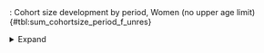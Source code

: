 <div class="tabledetails">

|     |
| --- |
: Cohort size development by period, Women (no upper age limit) {#tbl:sum_cohortsize_period_f_unres}

<details>
<summary>
Expand
</summary>
<div class="tabwrap">
<table class="scientific medleftstub">
<tr> <td style='text-align: left'></td><td colspan=7 style='text-align:center'><strong>Arrival cohort</strong></td></tr>
<tr> <td style='text-align: left'></td> <td style='text-align: right'><strong>German</strong></td> <td style='text-align: right'><strong>1964-73</strong></td> <td style='text-align: right'><strong>1974-83</strong></td> <td style='text-align: right'><strong>1984-93</strong></td> <td style='text-align: right'><strong>1994-03</strong></td> <td style='text-align: right'><strong>2004-10</strong></td> <td style='text-align: right'><strong>Total</strong></td></tr>
<tr> <td style='text-align: left'></td> <td style='text-align: right'>n</td> <td style='text-align: right'>n</td> <td style='text-align: right'>n</td> <td style='text-align: right'>n</td> <td style='text-align: right'>n</td> <td style='text-align: right'>n</td> <td style='text-align: right'>n</td></tr>
<tr> <td style='text-align: left'>1976 (n=137,540)</td> <td style='text-align: right'>19,048,486</td> <td style='text-align: right'>349,548</td> <td style='text-align: right'>44,567</td> <td style='text-align: right'>0</td> <td style='text-align: right'>0</td> <td style='text-align: right'>0</td> <td style='text-align: right'>19,442,600</td></tr>
<tr> <td style='text-align: left'>1978 (n=137,279)</td> <td style='text-align: right'>18,953,148</td> <td style='text-align: right'>369,209</td> <td style='text-align: right'>75,733</td> <td style='text-align: right'>0</td> <td style='text-align: right'>0</td> <td style='text-align: right'>0</td> <td style='text-align: right'>19,398,090</td></tr>
<tr> <td style='text-align: left'>1980 (n=146,049)</td> <td style='text-align: right'>20,196,900</td> <td style='text-align: right'>382,054</td> <td style='text-align: right'>171,329</td> <td style='text-align: right'>0</td> <td style='text-align: right'>0</td> <td style='text-align: right'>0</td> <td style='text-align: right'>20,750,283</td></tr>
<tr> <td style='text-align: left'>1982 (n=145,338)</td> <td style='text-align: right'>20,005,679</td> <td style='text-align: right'>347,714</td> <td style='text-align: right'>229,436</td> <td style='text-align: right'>0</td> <td style='text-align: right'>0</td> <td style='text-align: right'>0</td> <td style='text-align: right'>20,582,829</td></tr>
<tr> <td style='text-align: left'>1985 (n=146,159)</td> <td style='text-align: right'>19,964,972</td> <td style='text-align: right'>406,642</td> <td style='text-align: right'>304,317</td> <td style='text-align: right'>28,988</td> <td style='text-align: right'>0</td> <td style='text-align: right'>0</td> <td style='text-align: right'>20,704,918</td></tr>
<tr> <td style='text-align: left'>1987 (n=149,349)</td> <td style='text-align: right'>20,425,940</td> <td style='text-align: right'>374,404</td> <td style='text-align: right'>303,764</td> <td style='text-align: right'>87,383</td> <td style='text-align: right'>0</td> <td style='text-align: right'>0</td> <td style='text-align: right'>21,191,492</td></tr>
<tr> <td style='text-align: left'>1989 (n=135,216)</td> <td style='text-align: right'>21,212,346</td> <td style='text-align: right'>370,290</td> <td style='text-align: right'>277,420</td> <td style='text-align: right'>166,521</td> <td style='text-align: right'>0</td> <td style='text-align: right'>0</td> <td style='text-align: right'>22,026,578</td></tr>
<tr> <td style='text-align: left'>1991 (n=134,625)</td> <td style='text-align: right'>20,206,424</td> <td style='text-align: right'>327,608</td> <td style='text-align: right'>242,084</td> <td style='text-align: right'>241,693</td> <td style='text-align: right'>0</td> <td style='text-align: right'>0</td> <td style='text-align: right'>21,017,809</td></tr>
<tr> <td style='text-align: left'>1993 (n=137,766)</td> <td style='text-align: right'>20,939,779</td> <td style='text-align: right'>337,428</td> <td style='text-align: right'>254,842</td> <td style='text-align: right'>384,900</td> <td style='text-align: right'>0</td> <td style='text-align: right'>0</td> <td style='text-align: right'>21,916,948</td></tr>
<tr> <td style='text-align: left'>1995 (n=144,852)</td> <td style='text-align: right'>22,036,431</td> <td style='text-align: right'>345,507</td> <td style='text-align: right'>237,421</td> <td style='text-align: right'>479,334</td> <td style='text-align: right'>82,864</td> <td style='text-align: right'>0</td> <td style='text-align: right'>23,181,557</td></tr>
<tr> <td style='text-align: left'>1996 (n=143,250)</td> <td style='text-align: right'>21,870,243</td> <td style='text-align: right'>329,439</td> <td style='text-align: right'>226,357</td> <td style='text-align: right'>488,742</td> <td style='text-align: right'>127,403</td> <td style='text-align: right'>0</td> <td style='text-align: right'>23,042,185</td></tr>
<tr> <td style='text-align: left'>1997 (n=144,301)</td> <td style='text-align: right'>22,073,406</td> <td style='text-align: right'>283,986</td> <td style='text-align: right'>201,728</td> <td style='text-align: right'>483,315</td> <td style='text-align: right'>174,103</td> <td style='text-align: right'>0</td> <td style='text-align: right'>23,216,537</td></tr>
<tr> <td style='text-align: left'>1998 (n=144,070)</td> <td style='text-align: right'>22,089,317</td> <td style='text-align: right'>283,117</td> <td style='text-align: right'>196,778</td> <td style='text-align: right'>428,963</td> <td style='text-align: right'>224,456</td> <td style='text-align: right'>0</td> <td style='text-align: right'>23,222,630</td></tr>
<tr> <td style='text-align: left'>1999 (n=143,244)</td> <td style='text-align: right'>22,040,478</td> <td style='text-align: right'>252,531</td> <td style='text-align: right'>194,297</td> <td style='text-align: right'>399,824</td> <td style='text-align: right'>255,491</td> <td style='text-align: right'>0</td> <td style='text-align: right'>23,142,620</td></tr>
<tr> <td style='text-align: left'>2000 (n=139,089)</td> <td style='text-align: right'>21,563,206</td> <td style='text-align: right'>249,848</td> <td style='text-align: right'>180,067</td> <td style='text-align: right'>386,183</td> <td style='text-align: right'>311,982</td> <td style='text-align: right'>0</td> <td style='text-align: right'>22,691,286</td></tr>
<tr> <td style='text-align: left'>2001 (n=141,701)</td> <td style='text-align: right'>21,955,613</td> <td style='text-align: right'>231,046</td> <td style='text-align: right'>169,388</td> <td style='text-align: right'>371,161</td> <td style='text-align: right'>357,570</td> <td style='text-align: right'>0</td> <td style='text-align: right'>23,084,779</td></tr>
<tr> <td style='text-align: left'>2002 (n=141,170)</td> <td style='text-align: right'>21,961,645</td> <td style='text-align: right'>223,036</td> <td style='text-align: right'>166,430</td> <td style='text-align: right'>354,824</td> <td style='text-align: right'>418,839</td> <td style='text-align: right'>0</td> <td style='text-align: right'>23,124,774</td></tr>
<tr> <td style='text-align: left'>2003 (n=141,152)</td> <td style='text-align: right'>21,946,023</td> <td style='text-align: right'>223,530</td> <td style='text-align: right'>170,311</td> <td style='text-align: right'>362,146</td> <td style='text-align: right'>490,340</td> <td style='text-align: right'>0</td> <td style='text-align: right'>23,192,350</td></tr>
<tr> <td style='text-align: left'>2004 (n=139,918)</td> <td style='text-align: right'>21,927,980</td> <td style='text-align: right'>193,805</td> <td style='text-align: right'>161,995</td> <td style='text-align: right'>325,242</td> <td style='text-align: right'>513,537</td> <td style='text-align: right'>9,842</td> <td style='text-align: right'>23,132,400</td></tr>
<tr> <td style='text-align: left'>2005 (n=141,402)</td> <td style='text-align: right'>22,757,963</td> <td style='text-align: right'>248,340</td> <td style='text-align: right'>189,432</td> <td style='text-align: right'>379,934</td> <td style='text-align: right'>644,124</td> <td style='text-align: right'>90,153</td> <td style='text-align: right'>24,309,946</td></tr>
<tr> <td style='text-align: left'>2006 (n=149,044)</td> <td style='text-align: right'>22,823,889</td> <td style='text-align: right'>275,366</td> <td style='text-align: right'>210,041</td> <td style='text-align: right'>398,303</td> <td style='text-align: right'>721,004</td> <td style='text-align: right'>148,079</td> <td style='text-align: right'>24,576,681</td></tr>
<tr> <td style='text-align: left'>2007 (n=145,742)</td> <td style='text-align: right'>22,854,424</td> <td style='text-align: right'>274,109</td> <td style='text-align: right'>198,256</td> <td style='text-align: right'>394,901</td> <td style='text-align: right'>708,050</td> <td style='text-align: right'>226,946</td> <td style='text-align: right'>24,656,686</td></tr>
<tr> <td style='text-align: left'>2008 (n=146,042)</td> <td style='text-align: right'>22,839,562</td> <td style='text-align: right'>257,408</td> <td style='text-align: right'>198,924</td> <td style='text-align: right'>371,352</td> <td style='text-align: right'>710,725</td> <td style='text-align: right'>286,558</td> <td style='text-align: right'>24,664,529</td></tr>
<tr> <td style='text-align: left'>2009 (n=148,172)</td> <td style='text-align: right'>22,738,144</td> <td style='text-align: right'>256,148</td> <td style='text-align: right'>193,234</td> <td style='text-align: right'>357,693</td> <td style='text-align: right'>703,092</td> <td style='text-align: right'>352,402</td> <td style='text-align: right'>24,600,713</td></tr>
<tr> <td style='text-align: left'>2010 (n=148,157)</td> <td style='text-align: right'>22,702,843</td> <td style='text-align: right'>236,188</td> <td style='text-align: right'>191,600</td> <td style='text-align: right'>364,349</td> <td style='text-align: right'>654,882</td> <td style='text-align: right'>417,551</td> <td style='text-align: right'>24,567,414</td></tr>
<tr> <td style='text-align: left'>2011 (n=147,552)</td> <td style='text-align: right'>22,755,931</td> <td style='text-align: right'>224,727</td> <td style='text-align: right'>175,455</td> <td style='text-align: right'>381,339</td> <td style='text-align: right'>655,127</td> <td style='text-align: right'>475,260</td> <td style='text-align: right'>24,667,838</td></tr>
<tr> <td style='text-align: left'>2012 (n=146,100)</td> <td style='text-align: right'>22,662,078</td> <td style='text-align: right'>200,424</td> <td style='text-align: right'>160,954</td> <td style='text-align: right'>317,461</td> <td style='text-align: right'>555,007</td> <td style='text-align: right'>426,705</td> <td style='text-align: right'>24,322,630</td></tr>
<tr> <td style='text-align: left'>2013 (n=144,573)</td> <td style='text-align: right'>22,610,988</td> <td style='text-align: right'>197,659</td> <td style='text-align: right'>159,559</td> <td style='text-align: right'>306,253</td> <td style='text-align: right'>546,722</td> <td style='text-align: right'>449,670</td> <td style='text-align: right'>24,270,851</td></tr>
<tr> <td style='text-align: left'>2014 (n=144,208)</td> <td style='text-align: right'>22,595,430</td> <td style='text-align: right'>190,749</td> <td style='text-align: right'>160,062</td> <td style='text-align: right'>308,556</td> <td style='text-align: right'>538,035</td> <td style='text-align: right'>448,799</td> <td style='text-align: right'>24,241,632</td></tr>
<tr> <td style='text-align: left'>2015 (n=144,645)</td> <td style='text-align: right'>22,727,582</td> <td style='text-align: right'>196,511</td> <td style='text-align: right'>159,541</td> <td style='text-align: right'>310,679</td> <td style='text-align: right'>523,480</td> <td style='text-align: right'>442,149</td> <td style='text-align: right'>24,359,941</td></tr>
<tr> <td style='text-align: left'>Total (n=4,297,705)</td> <td style='text-align: right'>650,486,850</td> <td style='text-align: right'>8,438,369</td> <td style='text-align: right'>5,805,321</td> <td style='text-align: right'>8,880,041</td> <td style='text-align: right'>9,916,832</td> <td style='text-align: right'>3,774,113</td> <td style='text-align: right'>687,301,526</td></tr>
</table>
</div>
</details>
</div>
